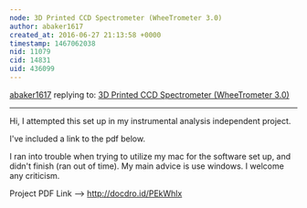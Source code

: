 ```yaml
---
node: 3D Printed CCD Spectrometer (WheeTrometer 3.0)
author: abaker1617
created_at: 2016-06-27 21:13:58 +0000
timestamp: 1467062038
nid: 11079
cid: 14831
uid: 436099
---
```




[abaker1617](../profile/abaker1617) replying to: [3D Printed CCD Spectrometer (WheeTrometer 3.0)](../notes/bhickman/08-27-2014/3d-printed-ccd-spectrometer-wheetrometer-3-0)

----
Hi, I attempted this set up in my instrumental analysis independent project. 

I've included a link to the pdf below.

I ran into trouble when trying to utilize my mac for the software set up, and didn't finish (ran out of time). My main advice is use windows. I welcome any criticism.

Project PDF Link --> http://docdro.id/PEkWhlx